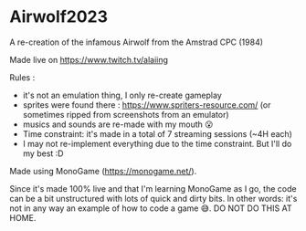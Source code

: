 # Airwolf2023
A re-creation of the infamous Airwolf from the Amstrad CPC (1984)

Made live on https://www.twitch.tv/alaiing

Rules :
- it's not an emulation thing, I only re-create gameplay
- sprites were found there : https://www.spriters-resource.com/ (or sometimes ripped from screenshots from an emulator)
- musics and sounds are re-made with my mouth 😮
- Time constraint: it's made in a total of 7 streaming sessions (~4H each)
- I may not re-implement everything due to the time constraint. But I'll do my best :D

Made using MonoGame (https://monogame.net/). 

Since it's made 100% live and that I'm learning MonoGame as I go, the code can be a bit unstructured with lots of quick and dirty bits. In other words: it's not in any way an example of how to code a game 😅. DO NOT DO THIS AT HOME.
